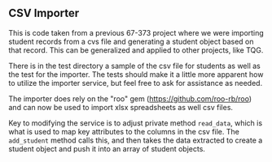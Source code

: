CSV Importer
---

This is code taken from a previous 67-373 project where we were importing student records from a cvs file and generating a student object based on that record.  This can be generalized and applied to other projects, like TQG.

There is in the test directory a sample of the csv file for students as well as the test for the importer. The tests should make it a little more apparent how to utilize the importer service, but feel free to ask for assistance as needed.

The importer does rely on the "roo" gem (https://github.com/roo-rb/roo) and can now be used to import xlsx spreadsheets as well csv files.  

Key to modifying the service is to adjust private method `read_data`, which is what is used to map key attributes to the columns in the csv file.  The `add_student` method calls this, and then takes the data extracted to create a student object and push it into an array of student objects.